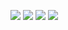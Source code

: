 <!-- ![Anurag's GitHub stats](https://github-readme-stats.vercel.app/api?username=ptaltavull) -->
<!-- [![Top Langs](https://github-readme-stats.vercel.app/api/top-langs/?username=ptaltavull&hide=html)](https://github.com/anuraghazra/github-readme-stats) -->
![](http://github-profile-summary-cards.vercel.app/api/cards/profile-details?username=ptaltavull&theme=buefy)
![](http://github-profile-summary-cards.vercel.app/api/cards/repos-per-language?username=ptaltavull&theme=buefy)
![](http://github-profile-summary-cards.vercel.app/api/cards/most-commit-language?username=ptaltavull&theme=buefy)
![](http://github-profile-summary-cards.vercel.app/api/cards/stats?username=ptaltavull&theme=buefy)
